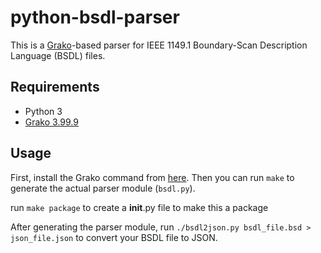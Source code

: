 # python-bsdl-parser

This is a [Grako][Grako]-based parser for IEEE 1149.1 Boundary-Scan Description
Language (BSDL) files.

## Requirements

* Python 3
* [Grako 3.99.9][Grako]

## Usage

First, install the Grako command from [here][Grako]. Then you can run `make` to
generate the actual parser module (`bsdl.py`).

run `make package` to create a __init__.py file to make this a package

After generating the parser module, run
`./bsdl2json.py bsdl_file.bsd > json_file.json` to convert your BSDL file to
JSON.


[Grako]: https://pypi.python.org/pypi/grako
